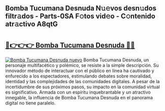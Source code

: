 ## Bomba Tucumana Desnuda N𝚞𝚎vos desn𝚞dos filtr𝚊dos - Parts-0SA F𝚘tos vid𝚎o - C𝚘ntenido atr𝚊ctivo A8qtG

# <h2><a href="http://mbavubn.tromn.icu/?c=Bomba+Tucumana+Desnuda">🔗👉👉👉 Bomba Tucumana Desnuda 🔗🔗</a></h2>

[![Bomba Tucumana Desnuda nuevo](https://i.imgur.com/pEAQMta.gif)](http://mbavubn.tromn.icu/?c=Bomba+Tucumana+Desnuda)
Bomba Tucumana Desnuda, un personaje multifacético y polémico, se resiste a la simple descripción. Su innovador método de interactuar con el público en línea ha cautivado y enfurecido a los espectadores, estimulando debates sobre moralidad, identidad y las complejidades de las comunidades digitales. A pesar de la incertidumbre de sus próximos pasos, su impacto en la comunidad virtual es significativo. Armada con un espíritu inquebrantable y un atractivo innegable, la influencia de Bomba Tucumana Desnuda en el panorama digital no tiene paralelo.
